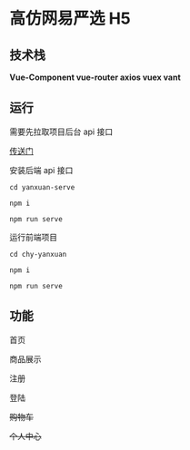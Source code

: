 # 高仿网易严选 H5

## 技术栈

**Vue-Component vue-router axios vuex vant**

## 运行

需要先拉取项目后台 api 接口

[传送门](https://github.com/vaechy/youxuan-serve)

安装后端 api 接口

`cd yanxuan-serve`

`npm i `

`npm run serve`

运行前端项目

`cd chy-yanxuan`

`npm i `

`npm run serve`

## 功能

首页

商品展示

注册

登陆

~~购物车~~

~~个人中心~~
